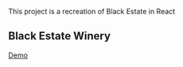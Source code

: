 This project is a recreation of Black Estate in React

## Black Estate Winery

<a href="https://julesodea.github.io/be/">Demo</a>


